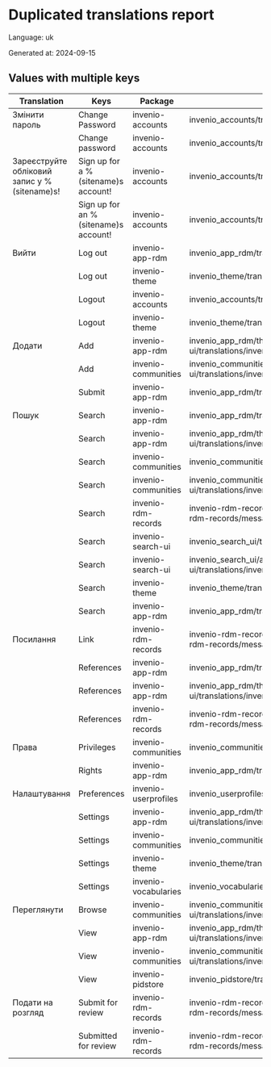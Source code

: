 # Duplicated translations report

Language: uk

Generated at: 2024-09-15


## Values with multiple keys


| Translation | Keys | Package | File |
|-------------|------| --- | --- |
| Змінити пароль| Change Password | invenio-accounts | invenio_accounts/translations/uk/LC_MESSAGES/messages.po |
|| Change password | invenio-accounts | invenio_accounts/translations/uk/LC_MESSAGES/messages.po |
| Зареєструйте обліковий запис у %(sitename)s!| Sign up for a %(sitename)s account! | invenio-accounts | invenio_accounts/translations/uk/LC_MESSAGES/messages.po |
|| Sign up for an %(sitename)s account! | invenio-accounts | invenio_accounts/translations/uk/LC_MESSAGES/messages.po |
| Вийти| Log out | invenio-app-rdm | invenio_app_rdm/translations/uk/LC_MESSAGES/messages.po |
|| Log out | invenio-theme | invenio_theme/translations/uk/LC_MESSAGES/messages.po |
|| Logout | invenio-accounts | invenio_accounts/translations/uk/LC_MESSAGES/messages.po |
|| Logout | invenio-theme | invenio_theme/translations/uk/LC_MESSAGES/messages.po |
| Додати| Add | invenio-app-rdm | invenio_app_rdm/theme/assets/semantic-ui/translations/invenio_app_rdm/messages/uk/messages.po |
|| Add | invenio-communities | invenio_communities/assets/semantic-ui/translations/invenio_communities/messages/uk/messages.po |
|| Submit | invenio-app-rdm | invenio_app_rdm/translations/uk/LC_MESSAGES/messages.po |
| Пошук| Search | invenio-app-rdm | invenio_app_rdm/translations/uk/LC_MESSAGES/messages.po |
|| Search | invenio-app-rdm | invenio_app_rdm/theme/assets/semantic-ui/translations/invenio_app_rdm/messages/uk/messages.po |
|| Search | invenio-communities | invenio_communities/translations/uk/LC_MESSAGES/messages.po |
|| Search | invenio-communities | invenio_communities/assets/semantic-ui/translations/invenio_communities/messages/uk/messages.po |
|| Search | invenio-rdm-records | invenio-rdm-records/assets/semantic-ui/translations/invenio-rdm-records/messages/uk/messages.po |
|| Search | invenio-search-ui | invenio_search_ui/translations/uk/LC_MESSAGES/messages.po |
|| Search | invenio-search-ui | invenio_search_ui/assets/semantic-ui/translations/invenio_search_ui/messages/uk/messages.po |
|| Search | invenio-theme | invenio_theme/translations/uk/LC_MESSAGES/messages.po |
|| Search  | invenio-app-rdm | invenio_app_rdm/translations/uk/LC_MESSAGES/messages.po |
| Посилання| Link | invenio-rdm-records | invenio-rdm-records/assets/semantic-ui/translations/invenio-rdm-records/messages/uk/messages.po |
|| References | invenio-app-rdm | invenio_app_rdm/translations/uk/LC_MESSAGES/messages.po |
|| References | invenio-app-rdm | invenio_app_rdm/theme/assets/semantic-ui/translations/invenio_app_rdm/messages/uk/messages.po |
|| References | invenio-rdm-records | invenio-rdm-records/assets/semantic-ui/translations/invenio-rdm-records/messages/uk/messages.po |
| Права| Privileges | invenio-communities | invenio_communities/translations/uk/LC_MESSAGES/messages.po |
|| Rights | invenio-app-rdm | invenio_app_rdm/translations/uk/LC_MESSAGES/messages.po |
| Налаштування| Preferences | invenio-userprofiles | invenio_userprofiles/translations/uk/LC_MESSAGES/messages.po |
|| Settings | invenio-app-rdm | invenio_app_rdm/theme/assets/semantic-ui/translations/invenio_app_rdm/messages/uk/messages.po |
|| Settings | invenio-communities | invenio_communities/translations/uk/LC_MESSAGES/messages.po |
|| Settings | invenio-theme | invenio_theme/translations/uk/LC_MESSAGES/messages.po |
|| Settings | invenio-vocabularies | invenio_vocabularies/translations/uk/LC_MESSAGES/messages.po |
| Переглянути| Browse | invenio-communities | invenio_communities/assets/semantic-ui/translations/invenio_communities/messages/uk/messages.po |
|| View | invenio-app-rdm | invenio_app_rdm/theme/assets/semantic-ui/translations/invenio_app_rdm/messages/uk/messages.po |
|| View | invenio-communities | invenio_communities/assets/semantic-ui/translations/invenio_communities/messages/uk/messages.po |
|| View | invenio-pidstore | invenio_pidstore/translations/uk/LC_MESSAGES/messages.po |
| Подати на розгляд| Submit for review | invenio-rdm-records | invenio-rdm-records/assets/semantic-ui/translations/invenio-rdm-records/messages/uk/messages.po |
|| Submitted for review | invenio-rdm-records | invenio-rdm-records/assets/semantic-ui/translations/invenio-rdm-records/messages/uk/messages.po |
